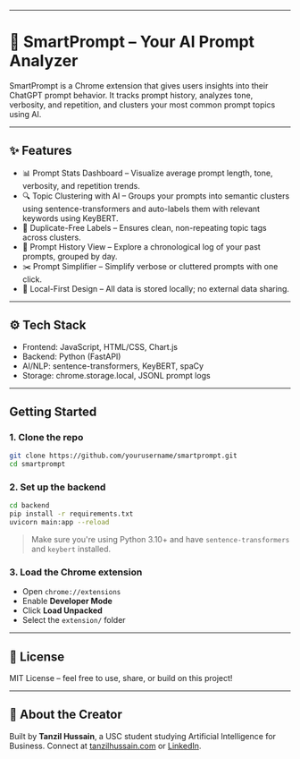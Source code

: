 
---
# 🧠 SmartPrompt – Your AI Prompt Analyzer

SmartPrompt is a Chrome extension that gives users insights into their ChatGPT prompt behavior. It tracks prompt history, analyzes tone, verbosity, and repetition, and clusters your most common prompt topics using AI.

---

## ✨ Features

- 📊 Prompt Stats Dashboard – Visualize average prompt length, tone, verbosity, and repetition trends.
- 🔍 Topic Clustering with AI – Groups your prompts into semantic clusters using sentence-transformers and auto-labels them with relevant keywords using KeyBERT.
- 🚫 Duplicate-Free Labels – Ensures clean, non-repeating topic tags across clusters.
- 📅 Prompt History View – Explore a chronological log of your past prompts, grouped by day.
- ✂️ Prompt Simplifier – Simplify verbose or cluttered prompts with one click.
- 🔌 Local-First Design – All data is stored locally; no external data sharing.

---

## ⚙️ Tech Stack

- Frontend: JavaScript, HTML/CSS, Chart.js
- Backend: Python (FastAPI)
- AI/NLP: sentence-transformers, KeyBERT, spaCy
- Storage: chrome.storage.local, JSONL prompt logs

---

## Getting Started

### 1. Clone the repo

```bash
git clone https://github.com/yourusername/smartprompt.git
cd smartprompt
```

### 2. Set up the backend

```bash
cd backend
pip install -r requirements.txt
uvicorn main:app --reload
```

> Make sure you're using Python 3.10+ and have `sentence-transformers` and `keybert` installed.

### 3. Load the Chrome extension

* Open `chrome://extensions`
* Enable **Developer Mode**
* Click **Load Unpacked**
* Select the `extension/` folder

---

## 📝 License

MIT License – feel free to use, share, or build on this project!

---

## 👋 About the Creator

Built by **Tanzil Hussain**, a USC student studying Artificial Intelligence for Business.
Connect at [tanzilhussain.com](https://tanzilhussain.com) or [LinkedIn](https://linkedin.com/in/tanzilhussain).


